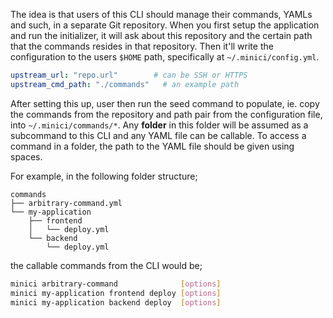 The idea is that users of this CLI should manage their commands, YAMLs and such, in a separate Git repository. When you first setup the application and run the initializer, it will ask about this repository and the certain path that the commands resides in that repository. Then it'll write the configuration to the users `$HOME` path, specifically at `~/.minici/config.yml`.

```yaml
upstream_url: "repo.url"        # can be SSH or HTTPS
upstream_cmd_path: "./commands"   # an example path
```
After setting this up, user then run the seed command to populate, ie. copy the commands from the repository and path pair from the configuration file, into `~/.minici/commands/*`. Any **folder** in this folder will be assumed as a subcommand to this CLI and any YAML file can be callable. To access a command in a folder, the path to the YAML file should be given using spaces.

For example, in the following folder structure;

```text
commands
├── arbitrary-command.yml
└── my-application
    ├── frontend
    │   └── deploy.yml
    └── backend
        └── deploy.yml
```

the callable commands from the CLI would be;

```bash
minici arbitrary-command              [options]
minici my-application frontend deploy [options]
minici my-application backend deploy  [options]
```
